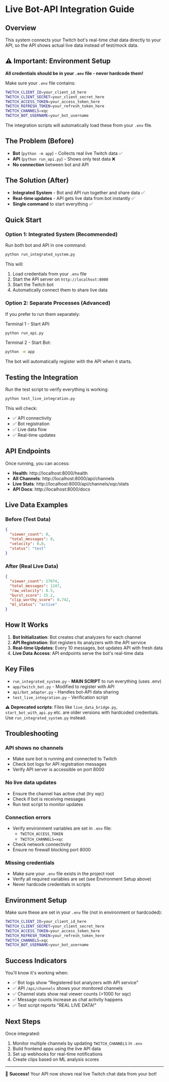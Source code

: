 # Live Bot-API Integration Guide

## Overview

This system connects your Twitch bot's real-time chat data directly to your API, so the API shows actual live data instead of test/mock data.

## ⚠️ Important: Environment Setup

**All credentials should be in your `.env` file - never hardcode them!**

Make sure your `.env` file contains:
```bash
TWITCH_CLIENT_ID=your_client_id_here
TWITCH_CLIENT_SECRET=your_client_secret_here
TWITCH_ACCESS_TOKEN=your_access_token_here
TWITCH_REFRESH_TOKEN=your_refresh_token_here
TWITCH_CHANNELS=xqc
TWITCH_BOT_USERNAME=your_bot_username
```

The integration scripts will automatically load these from your `.env` file.

## The Problem (Before)

- **Bot** (`python -m app`) - Collects real live Twitch data ✅
- **API** (`python run_api.py`) - Shows only test data ❌
- **No connection** between bot and API

## The Solution (After)

- **Integrated System** - Bot and API run together and share data ✅
- **Real-time updates** - API gets live data from bot instantly ✅
- **Single command** to start everything ✅

## Quick Start

### Option 1: Integrated System (Recommended)
Run both bot and API in one command:
```bash
python run_integrated_system.py
```

This will:
1. Load credentials from your `.env` file
2. Start the API server on `http://localhost:8000`
3. Start the Twitch bot 
4. Automatically connect them to share live data

### Option 2: Separate Processes (Advanced)
If you prefer to run them separately:

Terminal 1 - Start API:
```bash
python run_api.py
```

Terminal 2 - Start Bot:
```bash
python -m app
```

The bot will automatically register with the API when it starts.

## Testing the Integration

Run the test script to verify everything is working:
```bash
python test_live_integration.py
```

This will check:
- ✅ API connectivity
- ✅ Bot registration
- ✅ Live data flow
- ✅ Real-time updates

## API Endpoints

Once running, you can access:

- **Health**: http://localhost:8000/health
- **All Channels**: http://localhost:8000/api/channels  
- **Live Stats**: http://localhost:8000/api/channels/xqc/stats
- **API Docs**: http://localhost:8000/docs

## Live Data Examples

### Before (Test Data)
```json
{
  "viewer_count": 0,
  "total_messages": 0,
  "velocity": 0.0,
  "status": "test"
}
```

### After (Real Live Data)
```json
{
  "viewer_count": 27074,
  "total_messages": 1247,
  "raw_velocity": 8.5,
  "burst_score": 15.2,
  "clip_worthy_score": 0.742,
  "ml_status": "active"
}
```

## How It Works

1. **Bot Initialization**: Bot creates chat analyzers for each channel
2. **API Registration**: Bot registers its analyzers with the API service
3. **Real-time Updates**: Every 10 messages, bot updates API with fresh data
4. **Live Data Access**: API endpoints serve the bot's real-time data

## Key Files

- `run_integrated_system.py` - **MAIN SCRIPT** to run everything (uses .env)
- `app/twitch_bot.py` - Modified to register with API
- `api/bot_adapter.py` - Handles bot-API data sharing
- `test_live_integration.py` - Verification script

**⚠️ Deprecated scripts**: Files like `live_data_bridge.py`, `start_bot_with_api.py` etc. are older versions with hardcoded credentials. Use `run_integrated_system.py` instead.

## Troubleshooting

### API shows no channels
- Make sure bot is running and connected to Twitch
- Check bot logs for API registration messages
- Verify API server is accessible on port 8000

### No live data updates
- Ensure the channel has active chat (try xqc)
- Check if bot is receiving messages
- Run test script to monitor updates

### Connection errors
- Verify environment variables are set in `.env` file:
  - `TWITCH_ACCESS_TOKEN`
  - `TWITCH_CHANNELS=xqc`
- Check network connectivity
- Ensure no firewall blocking port 8000

### Missing credentials
- Make sure your `.env` file exists in the project root
- Verify all required variables are set (see Environment Setup above)
- Never hardcode credentials in scripts

## Environment Setup

Make sure these are set in your `.env` file (not in environment or hardcoded):
```bash
TWITCH_CLIENT_ID=your_client_id_here
TWITCH_CLIENT_SECRET=your_client_secret_here  
TWITCH_ACCESS_TOKEN=your_access_token_here
TWITCH_REFRESH_TOKEN=your_refresh_token_here
TWITCH_CHANNELS=xqc
TWITCH_BOT_USERNAME=your_bot_username
```

## Success Indicators

You'll know it's working when:
- ✅ Bot logs show "Registered bot analyzers with API service"
- ✅ API `/api/channels` shows your monitored channels
- ✅ Channel stats show real viewer counts (>1000 for xqc)
- ✅ Message counts increase as chat activity happens
- ✅ Test script reports "REAL LIVE DATA!"

## Next Steps

Once integrated:
1. Monitor multiple channels by updating `TWITCH_CHANNELS` in `.env`
2. Build frontend apps using the live API data
3. Set up webhooks for real-time notifications
4. Create clips based on ML analysis scores

---

🎉 **Success!** Your API now shows real live Twitch chat data from your bot! 